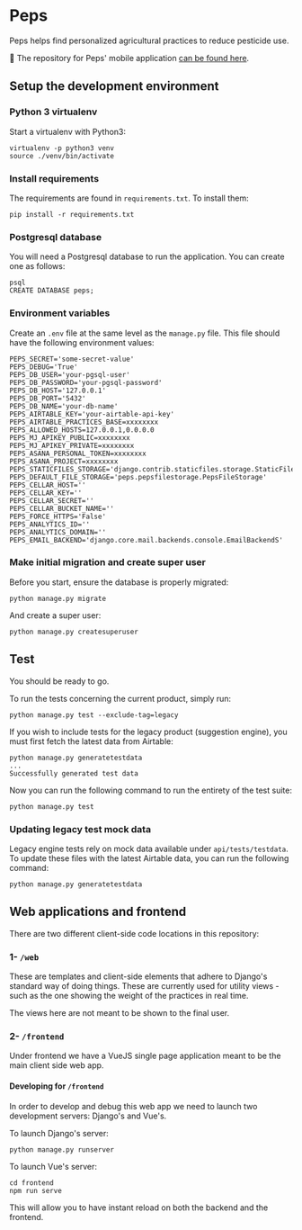 # Peps

Peps helps find personalized agricultural practices to reduce pesticide use.

📱 The repository for Peps' mobile application [can be found here](https://github.com/betagouv/peps-app).

## Setup the development environment

### Python 3 virtualenv

Start a virtualenv with Python3:

```
virtualenv -p python3 venv
source ./venv/bin/activate
```

### Install requirements

The requirements are found in ```requirements.txt```. To install them:

```
pip install -r requirements.txt
```

### Postgresql database

You will need a Postgresql database to run the application. You can create one as follows:

```
psql
CREATE DATABASE peps;
```

### Environment variables

Create an ```.env``` file at the same level as the ```manage.py``` file. This file should have the following environment values:

```
PEPS_SECRET='some-secret-value'
PEPS_DEBUG='True'
PEPS_DB_USER='your-pgsql-user'
PEPS_DB_PASSWORD='your-pgsql-password'
PEPS_DB_HOST='127.0.0.1'
PEPS_DB_PORT='5432'
PEPS_DB_NAME='your-db-name'
PEPS_AIRTABLE_KEY='your-airtable-api-key'
PEPS_AIRTABLE_PRACTICES_BASE=xxxxxxxx
PEPS_ALLOWED_HOSTS=127.0.0.1,0.0.0.0
PEPS_MJ_APIKEY_PUBLIC=xxxxxxxx
PEPS_MJ_APIKEY_PRIVATE=xxxxxxxx
PEPS_ASANA_PERSONAL_TOKEN=xxxxxxxx
PEPS_ASANA_PROJECT=xxxxxxxx
PEPS_STATICFILES_STORAGE='django.contrib.staticfiles.storage.StaticFilesStorage'
PEPS_DEFAULT_FILE_STORAGE='peps.pepsfilestorage.PepsFileStorage'
PEPS_CELLAR_HOST=''
PEPS_CELLAR_KEY=''
PEPS_CELLAR_SECRET=''
PEPS_CELLAR_BUCKET_NAME=''
PEPS_FORCE_HTTPS='False'
PEPS_ANALYTICS_ID=''
PEPS_ANALYTICS_DOMAIN=''
PEPS_EMAIL_BACKEND='django.core.mail.backends.console.EmailBackendS'
```

### Make initial migration and create super user

Before you start, ensure the database is properly migrated:

```
python manage.py migrate
```

And create a super user:

```
python manage.py createsuperuser
```

## Test

You should be ready to go.

To run the tests concerning the current product, simply run:
```
python manage.py test --exclude-tag=legacy
```

If you wish to include tests for the legacy product (suggestion engine), you must first fetch the latest data from Airtable:
```
python manage.py generatetestdata
...
Successfully generated test data
```
Now you can run the following command to run the entirety of the test suite:

```
python manage.py test
```

### Updating legacy test mock data

Legacy engine tests rely on mock data available under ```api/tests/testdata```. To update these files with the latest Airtable data, you can run the following command:

```
python manage.py generatetestdata
```

## Web applications and frontend

There are two different client-side code locations in this repository:

### 1- ```/web```

These are templates and client-side elements that adhere to Django's standard way of doing things. These are currently used for utility views - such as the one showing the weight of the practices in real time.

The views here are not meant to be shown to the final user.

### 2- ```/frontend```

Under frontend we have a VueJS single page application meant to be the main client side web app.

#### Developing for ```/frontend```

In order to develop and debug this web app we need to launch two development servers: Django's and Vue's.

To launch Django's server:
```
python manage.py runserver
```

To launch Vue's server:
```
cd frontend
npm run serve
```

This will allow you to have instant reload on both the backend and the frontend.
